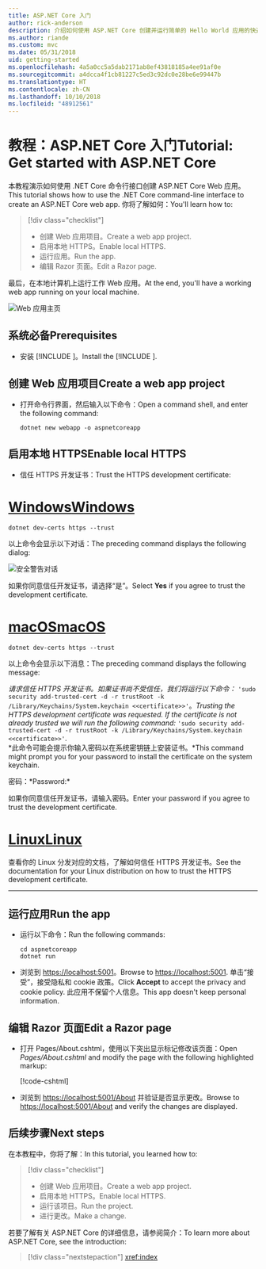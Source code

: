 ```yaml
---
title: ASP.NET Core 入门
author: rick-anderson
description: 介绍如何使用 ASP.NET Core 创建并运行简单的 Hello World 应用的快速教程。
ms.author: riande
ms.custom: mvc
ms.date: 05/31/2018
uid: getting-started
ms.openlocfilehash: 4a5a0cc5a5dab2171ab8ef43818185a4ee91af0e
ms.sourcegitcommit: a4dcca4f1cb81227c5ed3c92dc0e28be6e99447b
ms.translationtype: HT
ms.contentlocale: zh-CN
ms.lasthandoff: 10/10/2018
ms.locfileid: "48912561"
---
```

# <a name="tutorial-get-started-with-aspnet-core"></a><span data-ttu-id="2b7b2-103">教程：ASP.NET Core 入门</span><span class="sxs-lookup"><span data-stu-id="2b7b2-103">Tutorial: Get started with ASP.NET Core</span></span>

<span data-ttu-id="2b7b2-104">本教程演示如何使用 .NET Core 命令行接口创建 ASP.NET Core Web 应用。</span><span class="sxs-lookup"><span data-stu-id="2b7b2-104">This tutorial shows how to use the .NET Core command-line interface to create an ASP.NET Core web app.</span></span> <span data-ttu-id="2b7b2-105">你将了解如何：</span><span class="sxs-lookup"><span data-stu-id="2b7b2-105">You'll learn how to:</span></span>

> [!div class="checklist"]
> * <span data-ttu-id="2b7b2-106">创建 Web 应用项目。</span><span class="sxs-lookup"><span data-stu-id="2b7b2-106">Create a web app project.</span></span>
> * <span data-ttu-id="2b7b2-107">启用本地 HTTPS。</span><span class="sxs-lookup"><span data-stu-id="2b7b2-107">Enable local HTTPS.</span></span>
> * <span data-ttu-id="2b7b2-108">运行应用。</span><span class="sxs-lookup"><span data-stu-id="2b7b2-108">Run the app.</span></span>
> * <span data-ttu-id="2b7b2-109">编辑 Razor 页面。</span><span class="sxs-lookup"><span data-stu-id="2b7b2-109">Edit a Razor page.</span></span>

<span data-ttu-id="2b7b2-110">最后，在本地计算机上运行工作 Web 应用。</span><span class="sxs-lookup"><span data-stu-id="2b7b2-110">At the end, you'll have a working web app running on your local machine.</span></span>

![Web 应用主页](_static/home-page.png)


## <a name="prerequisites"></a><span data-ttu-id="2b7b2-112">系统必备</span><span class="sxs-lookup"><span data-stu-id="2b7b2-112">Prerequisites</span></span>

* <span data-ttu-id="2b7b2-113">安装 [!INCLUDE [](~/includes/2.1-SDK.md)]。</span><span class="sxs-lookup"><span data-stu-id="2b7b2-113">Install the [!INCLUDE [](~/includes/2.1-SDK.md)].</span></span>

## <a name="create-a-web-app-project"></a><span data-ttu-id="2b7b2-114">创建 Web 应用项目</span><span class="sxs-lookup"><span data-stu-id="2b7b2-114">Create a web app project</span></span>

* <span data-ttu-id="2b7b2-115">打开命令行界面，然后输入以下命令：</span><span class="sxs-lookup"><span data-stu-id="2b7b2-115">Open a command shell, and enter the following command:</span></span>

   ```console
   dotnet new webapp -o aspnetcoreapp
   ```

## <a name="enable-local-https"></a><span data-ttu-id="2b7b2-116">启用本地 HTTPS</span><span class="sxs-lookup"><span data-stu-id="2b7b2-116">Enable local HTTPS</span></span>

* <span data-ttu-id="2b7b2-117">信任 HTTPS 开发证书：</span><span class="sxs-lookup"><span data-stu-id="2b7b2-117">Trust the HTTPS development certificate:</span></span>

# <a name="windowstabwindows"></a>[<span data-ttu-id="2b7b2-118">Windows</span><span class="sxs-lookup"><span data-stu-id="2b7b2-118">Windows</span></span>](#tab/windows)

  ```console
  dotnet dev-certs https --trust
  ```

  <span data-ttu-id="2b7b2-119">以上命令会显示以下对话：</span><span class="sxs-lookup"><span data-stu-id="2b7b2-119">The preceding command displays the following dialog:</span></span>

  ![安全警告对话](_static/cert.png)

  <span data-ttu-id="2b7b2-121">如果你同意信任开发证书，请选择“是”。</span><span class="sxs-lookup"><span data-stu-id="2b7b2-121">Select **Yes** if you agree to trust the development certificate.</span></span>

# <a name="macostabmacos"></a>[<span data-ttu-id="2b7b2-122">macOS</span><span class="sxs-lookup"><span data-stu-id="2b7b2-122">macOS</span></span>](#tab/macos)

  ```console
  dotnet dev-certs https --trust
  ```

  <span data-ttu-id="2b7b2-123">以上命令会显示以下消息：</span><span class="sxs-lookup"><span data-stu-id="2b7b2-123">The preceding command displays the following message:</span></span>

  <span data-ttu-id="2b7b2-124">*请求信任 HTTPS 开发证书。如果证书尚不受信任，我们将运行以下命令：* `'sudo security add-trusted-cert -d -r trustRoot -k /Library/Keychains/System.keychain <<certificate>>'`。</span><span class="sxs-lookup"><span data-stu-id="2b7b2-124">*Trusting the HTTPS development certificate was requested. If the certificate is not already trusted we will run the following command:* `'sudo security add-trusted-cert -d -r trustRoot -k /Library/Keychains/System.keychain <<certificate>>'`.</span></span>  
  <span data-ttu-id="2b7b2-125">\*此命令可能会提示你输入密码以在系统密钥链上安装证书。</span><span class="sxs-lookup"><span data-stu-id="2b7b2-125">\*This command might prompt you for your password to install the certificate on the system keychain.</span></span>
  
  <span data-ttu-id="2b7b2-126">密码：\*</span><span class="sxs-lookup"><span data-stu-id="2b7b2-126">Password:\*</span></span>

  <span data-ttu-id="2b7b2-127">如果你同意信任开发证书，请输入密码。</span><span class="sxs-lookup"><span data-stu-id="2b7b2-127">Enter your password if you agree to trust the development certificate.</span></span>

# <a name="linuxtablinux"></a>[<span data-ttu-id="2b7b2-128">Linux</span><span class="sxs-lookup"><span data-stu-id="2b7b2-128">Linux</span></span>](#tab/linux)

  <span data-ttu-id="2b7b2-129">查看你的 Linux 分发对应的文档，了解如何信任 HTTPS 开发证书。</span><span class="sxs-lookup"><span data-stu-id="2b7b2-129">See the documentation for your Linux distribution on how to trust the HTTPS development certificate.</span></span>
   
---

## <a name="run-the-app"></a><span data-ttu-id="2b7b2-130">运行应用</span><span class="sxs-lookup"><span data-stu-id="2b7b2-130">Run the app</span></span>

* <span data-ttu-id="2b7b2-131">运行以下命令：</span><span class="sxs-lookup"><span data-stu-id="2b7b2-131">Run the following commands:</span></span>

   ```console
   cd aspnetcoreapp
   dotnet run
   ```

* <span data-ttu-id="2b7b2-132">浏览到 [https://localhost:5001](https://localhost:5001)。</span><span class="sxs-lookup"><span data-stu-id="2b7b2-132">Browse to [https://localhost:5001](https://localhost:5001).</span></span> <span data-ttu-id="2b7b2-133">单击“接受”，接受隐私和 cookie 政策。</span><span class="sxs-lookup"><span data-stu-id="2b7b2-133">Click **Accept** to accept the privacy and cookie policy.</span></span> <span data-ttu-id="2b7b2-134">此应用不保留个人信息。</span><span class="sxs-lookup"><span data-stu-id="2b7b2-134">This app doesn't keep personal information.</span></span>

## <a name="edit-a-razor-page"></a><span data-ttu-id="2b7b2-135">编辑 Razor 页面</span><span class="sxs-lookup"><span data-stu-id="2b7b2-135">Edit a Razor page</span></span>

* <span data-ttu-id="2b7b2-136">打开 Pages/About.cshtml，使用以下突出显示标记修改该页面：</span><span class="sxs-lookup"><span data-stu-id="2b7b2-136">Open *Pages/About.cshtml* and modify the page with the following highlighted markup:</span></span>

   [!code-cshtml[](sample/getting-started/about.cshtml?highlight=9)]

* <span data-ttu-id="2b7b2-137">浏览到 [https://localhost:5001/About](https://localhost:5001/About) 并验证是否显示更改。</span><span class="sxs-lookup"><span data-stu-id="2b7b2-137">Browse to [https://localhost:5001/About](https://localhost:5001/About) and verify the changes are displayed.</span></span>

## <a name="next-steps"></a><span data-ttu-id="2b7b2-138">后续步骤</span><span class="sxs-lookup"><span data-stu-id="2b7b2-138">Next steps</span></span>

<span data-ttu-id="2b7b2-139">在本教程中，你将了解：</span><span class="sxs-lookup"><span data-stu-id="2b7b2-139">In this tutorial, you learned how to:</span></span>

> [!div class="checklist"]
> * <span data-ttu-id="2b7b2-140">创建 Web 应用项目。</span><span class="sxs-lookup"><span data-stu-id="2b7b2-140">Create a web app project.</span></span>
> * <span data-ttu-id="2b7b2-141">启用本地 HTTPS。</span><span class="sxs-lookup"><span data-stu-id="2b7b2-141">Enable local HTTPS.</span></span>
> * <span data-ttu-id="2b7b2-142">运行该项目。</span><span class="sxs-lookup"><span data-stu-id="2b7b2-142">Run the project.</span></span>
> * <span data-ttu-id="2b7b2-143">进行更改。</span><span class="sxs-lookup"><span data-stu-id="2b7b2-143">Make a change.</span></span>

<span data-ttu-id="2b7b2-144">若要了解有关 ASP.NET Core 的详细信息，请参阅简介：</span><span class="sxs-lookup"><span data-stu-id="2b7b2-144">To learn more about ASP.NET Core, see the introduction:</span></span>

> [!div class="nextstepaction"]
> <xref:index>
